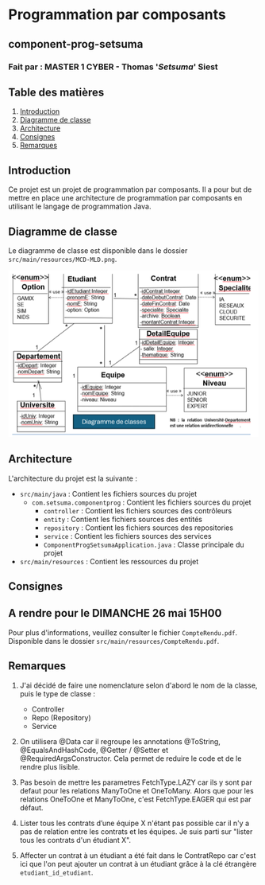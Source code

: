 # Programmation par composants
## component-prog-setsuma
### Fait par : MASTER 1 CYBER - Thomas '*Setsuma*' Siest

## Table des matières
1. [Introduction](#introduction)
2. [Diagramme de classe](#diagramme-de-classe)
3. [Architecture](#architecture)
4. [Consignes](#consignes)
5. [Remarques](#remarques)

## Introduction
Ce projet est un projet de programmation par composants. 
Il a pour but de mettre en place une architecture de programmation par composants en utilisant le langage de programmation Java.

## Diagramme de classe
Le diagramme de classe est disponible dans le dossier `src/main/resources/MCD-MLD.png`.

![MCD-MLD](src/main/resources/MCD-MLD.png)

## Architecture
L'architecture du projet est la suivante :
- `src/main/java` : Contient les fichiers sources du projet
  - `com.setsuma.componentprog` : Contient les fichiers sources du projet
    - `controller` : Contient les fichiers sources des contrôleurs
    - `entity` : Contient les fichiers sources des entités
    - `repository` : Contient les fichiers sources des repositories
    - `service` : Contient les fichiers sources des services
    - `ComponentProgSetsumaApplication.java` : Classe principale du projet
- `src/main/resources` : Contient les ressources du projet

## Consignes
##  A rendre pour le DIMANCHE 26 mai 15H00

Pour plus d'informations, veuillez consulter le fichier `CompteRendu.pdf`.
Disponible dans le dossier `src/main/resources/CompteRendu.pdf`.

## Remarques
1. J'ai décidé de faire une nomenclature selon d'abord le nom de la classe, 
puis le type de classe :
   * Controller
   * Repo (Repository)
   * Service


2. On utilisera @Data car il regroupe les annotations 
@ToString, @EqualsAndHashCode, @Getter / @Setter et @RequiredArgsConstructor.
Cela permet de reduire le code et de le rendre plus lisible.


3. Pas besoin de mettre les parametres FetchType.LAZY car ils y sont par defaut pour les relations ManyToOne et OneToMany.
Alors que pour les relations OneToOne et ManyToOne, c'est FetchType.EAGER qui est par défaut.


4. Lister tous les contrats d’une équipe X n'étant pas possible car il n'y a pas de relation entre les contrats et les équipes.
Je suis parti sur "lister tous les contrats d'un étudiant X".


5. Affecter un contrat à un étudiant a été fait dans le ContratRepo
car c'est ici que l'on peut ajouter un contrat à un étudiant 
grâce à la clé étrangère `etudiant_id_etudiant`.